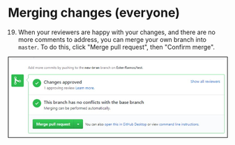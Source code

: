 # Merging changes (everyone)

19. When your reviewers are happy with your changes, and there are no more
comments to address, you can merge your own branch into `master`. To do this,
click "Merge pull request", then "Confirm merge".

![Merge a branch](images/merge.jpg)
